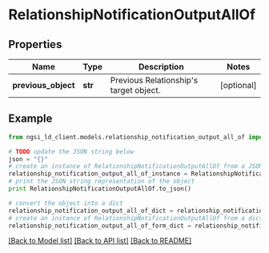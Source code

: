 # RelationshipNotificationOutputAllOf


## Properties
Name | Type | Description | Notes
------------ | ------------- | ------------- | -------------
**previous_object** | **str** | Previous Relationship&#39;s target object.  | [optional] 

## Example

```python
from ngsi_ld_client.models.relationship_notification_output_all_of import RelationshipNotificationOutputAllOf

# TODO update the JSON string below
json = "{}"
# create an instance of RelationshipNotificationOutputAllOf from a JSON string
relationship_notification_output_all_of_instance = RelationshipNotificationOutputAllOf.from_json(json)
# print the JSON string representation of the object
print RelationshipNotificationOutputAllOf.to_json()

# convert the object into a dict
relationship_notification_output_all_of_dict = relationship_notification_output_all_of_instance.to_dict()
# create an instance of RelationshipNotificationOutputAllOf from a dict
relationship_notification_output_all_of_form_dict = relationship_notification_output_all_of.from_dict(relationship_notification_output_all_of_dict)
```
[[Back to Model list]](../README.md#documentation-for-models) [[Back to API list]](../README.md#documentation-for-api-endpoints) [[Back to README]](../README.md)


